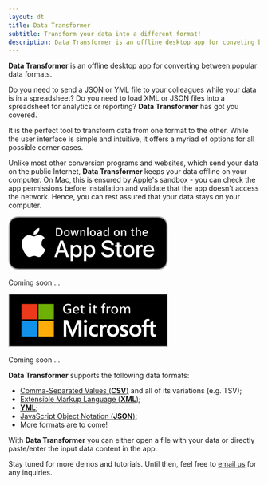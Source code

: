 ```yaml
---
layout: dt
title: Data Transformer
subtitle: Transform your data into a different format!
description: Data Transformer is an offline desktop app for conveting between popular data formats.
---
```


<!-- # What is it? -->

<strong>Data Transformer</strong> is an offline desktop app for converting between popular data formats.

Do you need to send a JSON or YML file to your colleagues while your data is in a spreadsheet? 
Do you need to load XML or JSON files into a spreadsheet for analytics or reporting?
<strong>Data Transformer</strong> has got you covered.

It is the perfect tool to transform data from one format to the other. 
While the user interface is simple and intuitive, it offers a myriad of options for all possible corner cases.

Unlike most other conversion programs and websites, which send your data on the public Internet,
<strong>Data Transformer</strong> keeps your data offline on your computer. On Mac, this is ensured by
Apple's sandbox - you can check the app permissions before installation and validate that the app doesn't access the network.
Hence, you can rest assured that your data stays on your computer.


<div class="buy-from-stores-container">
    <div class="buy-from-store-link buy-from-store-link-disabled">
        <!-- <a href="#" target="_"> -->
            <img src="/products/file-content-finder/download_apple_store_320.png" alt="Apple Store" />
        <!-- </a> -->
        <p class="buy-store-ghost-caption">Coming soon ...</p>
    </div>
    <div class="buy-from-store-link buy-from-store-link-disabled">
        <!-- <a href="#"> -->
            <img src="/products/file-content-finder/download_microsoft_store_320_sized.png" alt="Microsoft Store" />
        <!-- </a> -->
        <p class="buy-store-ghost-caption">Coming soon ...</p>
    </div>
</div>

<strong>Data Transformer</strong> supports the following data formats:
- [Comma-Separated Values (**CSV**)](https://en.wikipedia.org/wiki/Comma-separated_values) and all of its variations (e.g. TSV);
- [Extensible Markup Language (**XML**)](https://www.w3schools.com/xml/xml_whatis.asp);
- [**YML**](https://en.wikipedia.org/wiki/YAML);
- [JavaScript Object Notation (**JSON**)](https://www.w3schools.com/whatis/whatis_json.asp);
- More formats are to come!

With <strong>Data Transformer</strong> you can either open a file with your data or directly paste/enter the input data content in the app.  


Stay tuned for more demos and tutorials. Until then, feel free to <a href="mailto:geo.systems.developer@gmail.com?subject=Regarding%20Data%20Transformer">email us</a> for any inquiries.
